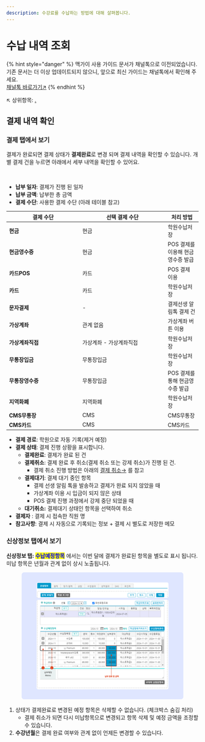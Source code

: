 ```yaml
---
description: 수강료를 수납하는 방법에 대해 살펴봅니다.
---
```


# 수납 내역 조회

{% hint style="danger" %}
맥가이 사용 가이드 문서가 채널톡으로 이전되었습니다.\
기존 문서는 더 이상 업데이트되지 않으니, 앞으로 최신 가이드는 채널톡에서 확인해 주세요.\
[채널톡 바로가기↗](https://docs.channel.io/macgai-guide/ko/articles/check-receipt-e9068a6b)
{% endhint %}

↖ 상위항목: [.](./ "mention")

## 결제 내역 확인

### 결제 탭에서 보기

결제가 완료되면 결제 상태가 **결제완료**로 변경 되며 결제 내역을 확인할 수 있습니다. 개별 결제 건을 누르면 아래에서 세부 내역을 확인할 수 있어요.&#x20;

<figure><img src="../../.gitbook/assets/결제완료.png" alt=""><figcaption></figcaption></figure>

* **납부 일자**: 결제가 진행 된 일자
* **납부 금액**: 납부한 총 금액
* **결제 수단**: 사용한 결제 수단 (아래 테이블 참고)

<table><thead><tr><th width="178.33333333333331">결제 수단</th><th width="210">선택 결제 수단</th><th>처리 방법</th></tr></thead><tbody><tr><td><strong>현금</strong></td><td>현금</td><td>학원수납저장</td></tr><tr><td><strong>현금영수증</strong></td><td>현금</td><td>POS 결제를 이용해 현금영수증 발급</td></tr><tr><td><strong>카드POS</strong></td><td>카드</td><td>POS 결제 이용</td></tr><tr><td><strong>카드</strong></td><td>카드</td><td>학원수납저장</td></tr><tr><td><strong>문자결제</strong></td><td>-</td><td>결제선생 알림톡 결제 건</td></tr><tr><td><strong>가상계좌</strong></td><td>관계 없음</td><td>가상계좌 버튼 이용</td></tr><tr><td><strong>가상계좌직접</strong></td><td>가상계좌 - 가상계좌직접</td><td>학원수납저장</td></tr><tr><td><strong>무통장입금</strong></td><td>무통장입금</td><td>학원수납저장</td></tr><tr><td><strong>무통장영수증</strong></td><td>무통장입금</td><td>POS 결제를 통해 현금영수증 발급</td></tr><tr><td><strong>지역화폐</strong></td><td>지역화폐</td><td>학원수납저장</td></tr><tr><td><strong>CMS무통장</strong></td><td>CMS</td><td>CMS무통장</td></tr><tr><td><strong>CMS카드</strong></td><td>CMS</td><td>CMS카드</td></tr></tbody></table>

* **결제 경로**: 학원으로 자동 기록(제거 예정)
* **결제 상태**: 결제 진행 상황을 표시합니다.
  * **결제완료**: 결제가 완료 된 건
  * **결제취소**: 결제 완료 후 취소(결제 취소 또는 강제 취소)가 진행 된 건.&#x20;
    * 결제 취소 진행 방법은 아래의 [결제 취소→](charging-1.md#undefined-6) 를 참고
  * **결제대기**: 결제 대기 중인 항목
    * 결제 선생 알림 톡을 발송하고 결제가 완료 되지 않았을 때
    * 가상계좌 이용 시 입금이 되지 않은 상태
    * POS 결제 진행 과정에서 강제 중단 되었을 때
  * **대기취소:** 결제대기 상태인 항목을 선택하여 취소
* **결제자** : 결제 시 접속한 직원 명
* **참고사항**: 결제 시 자동으로 기록되는 정보 + 결제 시 별도로 저장한 메모

### 신상정보 탭에서 보기

**신상정보 탭:&#x20;**<mark style="color:blue;">**수납예정항목**</mark> 에서는 이번 달에 결제가 완료된 항목을 별도로 표시 됩니다. 미납 항목은 년월과 관계 없이 상시 노출됩니다.

<figure><img src="../../.gitbook/assets/image (40).png" alt=""><figcaption></figcaption></figure>

1. 상태가 결제완료로 변경된 예정 항목은 삭제할 수 없습니다. (체크박스 숨김 처리)
   * 결제 취소가 되면 다시 미납항목으로 변경되고 항목 삭제 및 예정 금액을 조정할 수 있습니다.
2. **수강년월**은 결제 완료 여부와 관계 없이 언제든 변경할 수 있습니다.
